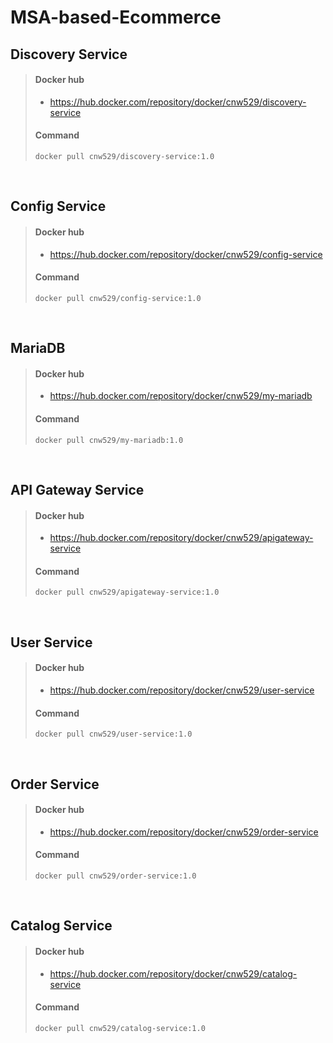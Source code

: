 # MSA-based-Ecommerce

Discovery Service
--
> #### Docker hub
> - <a href="https://hub.docker.com/repository/docker/cnw529/discovery-service">https://hub.docker.com/repository/docker/cnw529/discovery-service</a>
> #### Command
> ```
> docker pull cnw529/discovery-service:1.0
> ```
<br>

Config Service
--
> #### Docker hub
> - <a href="https://hub.docker.com/repository/docker/cnw529/config-service">https://hub.docker.com/repository/docker/cnw529/config-service</a>
> #### Command
> ```
> docker pull cnw529/config-service:1.0
> ```
<br>

MariaDB
--
> #### Docker hub
> - <a href="https://hub.docker.com/repository/docker/cnw529/my-mariadb">https://hub.docker.com/repository/docker/cnw529/my-mariadb</a>
> #### Command
> ```
> docker pull cnw529/my-mariadb:1.0
> ```
<br>

API Gateway Service
--
> #### Docker hub
> - <a href="https://hub.docker.com/repository/docker/cnw529/apigateway-service">https://hub.docker.com/repository/docker/cnw529/apigateway-service</a>
> #### Command
> ```
> docker pull cnw529/apigateway-service:1.0
> ```
<br>

User Service
--
> #### Docker hub
> - <a href="https://hub.docker.com/repository/docker/cnw529/user-service">https://hub.docker.com/repository/docker/cnw529/user-service</a>
> #### Command
> ```
> docker pull cnw529/user-service:1.0
> ```
<br>

Order Service
--
> #### Docker hub
> - <a href="https://hub.docker.com/repository/docker/cnw529/order-service">https://hub.docker.com/repository/docker/cnw529/order-service</a>
> #### Command
> ```
> docker pull cnw529/order-service:1.0
> ```
<br>

Catalog Service
--
> #### Docker hub
> - <a href="https://hub.docker.com/repository/docker/cnw529/catalog-service">https://hub.docker.com/repository/docker/cnw529/catalog-service</a>
> #### Command
> ```
> docker pull cnw529/catalog-service:1.0
> ```

